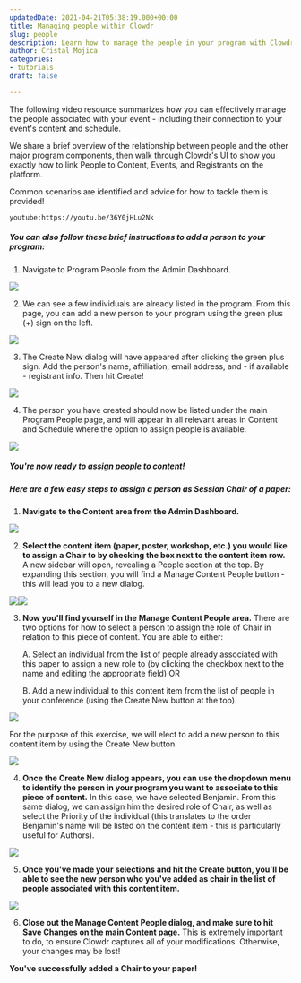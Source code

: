 ```yaml
---
updatedDate: 2021-04-21T05:38:19.000+00:00
title: Managing people within Clowdr
slug: people
description: Learn how to manage the people in your program with Clowdr
author: Cristal Mojica
categories:
- tutorials
draft: false

---
```

The following video resource summarizes how you can effectively manage the people associated with your event - including their connection to your event's content and schedule.

We share a brief overview of the relationship between people and the other major program components, then walk through Clowdr's UI to show you exactly how to link People to Content, Events, and Registrants on the platform.

Common scenarios are identified and advice for how to tackle them is provided!

`youtube:https://youtu.be/36Y0jHLu2Nk`

##### **You can also follow these brief instructions to add a person to your program:**

1. Navigate to Program People from the Admin Dashboard.

![](/images/content-ppl-8.jpg)

2. We can see a few individuals are already listed in the program. From this page, you can add a new person to your program using the green plus (+) sign on the left.

![](/images/pp-2.jpg)

3. The Create New dialog will have appeared after clicking the green plus sign. Add the person's name, affiliation, email address, and - if available - registrant info. Then hit Create!

![](/images/pp-4.jpg)

4. The person you have created should now be listed under the main Program People page, and will appear in all relevant areas in Content and Schedule where the option to assign people is available. 

![](/images/pp-5.jpg)

##### **You're now ready to assign people to content!** 

##### **Here are a few easy steps to assign a person as Session Chair of a paper:**

1. **Navigate to the Content area from the Admin Dashboard.**

![](/images/content-ppl-1.jpg)

2. **Select the content item (paper, poster, workshop, etc.) you would like to assign a Chair to by checking the box next to the content item row.** A new sidebar will open, revealing a People section at the top. By expanding this section, you will find a Manage Content People button - this will lead you to a new dialog.

![](/images/content-ppl-2.jpg)![](/images/content-ppl-3.jpg)

3. **Now you'll find yourself in the Manage Content People area.** There are two options for how to select a person to assign the role of Chair in relation to this piece of content. You are able to either:

   A. Select an individual from the list of people already associated with this paper to assign a new role to (by clicking the checkbox next to the name and editing the appropriate field) OR

   B. Add a new individual to this content item from the list of people in your conference (using the Create New button at the top).

![](/images/content-ppl-4.jpg)

For the purpose of this exercise, we will elect to add a new person to this content item by using the Create New button.

![](/images/content-ppl-5.jpg)

4. **Once the Create New dialog appears, you can use the dropdown menu to identify the person in your program you want to associate to this piece of content.** In this case, we have selected Benjamin. From this same dialog, we can assign him the desired role of Chair, as well as select the Priority of the individual (this translates to the order Benjamin's name will be listed on the content item - this is particularly useful for Authors).

![](/images/content-ppl-6.jpg)

5. **Once you've made your selections and hit the Create button, you'll be able to see the new person who you've added as chair in the list of people associated with this content item.**

![](/images/content-ppl-7.jpg)

6. **Close out the Manage Content People dialog, and make sure to hit Save Changes on the main Content page.** This is extremely important to do, to ensure Clowdr captures all of your modifications. Otherwise, your changes may be lost!

**You've successfully added a Chair to your paper!**